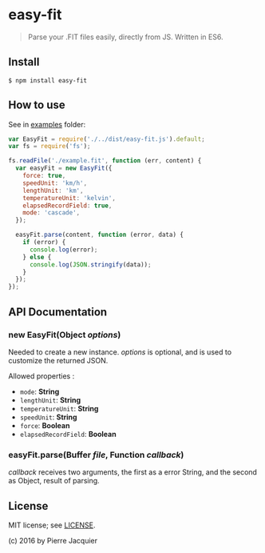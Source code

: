 # easy-fit

> Parse your .FIT files easily, directly from JS.
> Written in ES6.


## Install

```
$ npm install easy-fit
```

## How to use

See in [examples](./examples) folder:

```javascript
var EasyFit = require('./../dist/easy-fit.js').default;
var fs = require('fs');

fs.readFile('./example.fit', function (err, content) {
  var easyFit = new EasyFit({
    force: true,
    speedUnit: 'km/h',
    lengthUnit: 'km',
    temperatureUnit: 'kelvin',
    elapsedRecordField: true,
    mode: 'cascade',
  });

  easyFit.parse(content, function (error, data) {
    if (error) {
      console.log(error);
    } else {
      console.log(JSON.stringify(data));
    }
  });
});
```

## API Documentation
### new EasyFit(Object _options_)
Needed to create a new instance. _options_ is optional, and is used to customize the returned JSON.

Allowed properties :
- `mode`: **String**
- `lengthUnit`: **String**
- `temperatureUnit`: **String**
- `speedUnit`: **String**
- `force`: **Boolean**
- `elapsedRecordField`: **Boolean**

### easyFit.parse(Buffer _file_, Function _callback_)
_callback_ receives two arguments, the first as a error String, and the second as Object, result of parsing.

## License

MIT license; see [LICENSE](./LICENSE).

(c) 2016 by Pierre Jacquier
